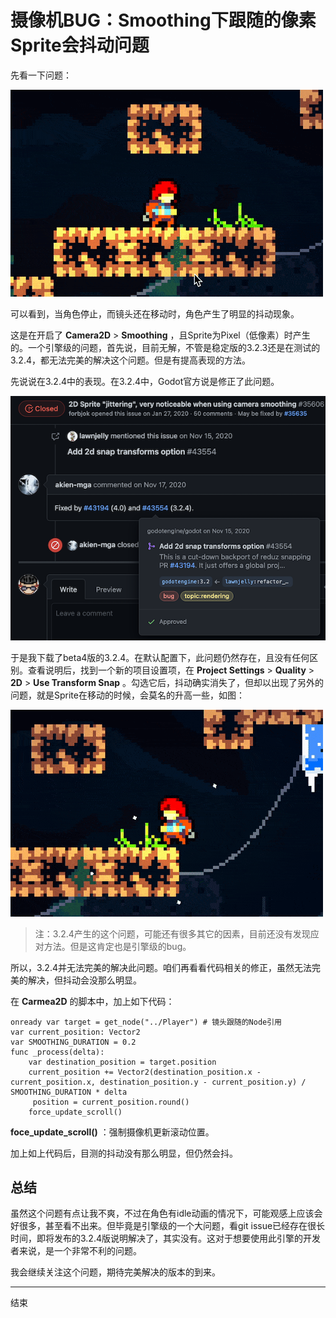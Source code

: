 # 摄像机BUG：Smoothing下跟随的像素Sprite会抖动问题

先看一下问题：

![](https://raw.githubusercontent.com/yuiitsu/image_lib/master/202012/0b09efbd-47ff-4a7a-a774-ee8814badc35.gif)

可以看到，当角色停止，而镜头还在移动时，角色产生了明显的抖动现象。

这是在开启了 **Camera2D** > **Smoothing** ，且Sprite为Pixel（低像素）时产生的。一个引擎级的问题，首先说，目前无解，不管是稳定版的3.2.3还是在测试的3.2.4，都无法完美的解决这个问题。但是有提高表现的方法。

先说说在3.2.4中的表现。在3.2.4中，Godot官方说是修正了此问题。

![](https://raw.githubusercontent.com/yuiitsu/image_lib/master/202101/f858592a-8b89-4dc4-a3bd-ca090ec9fd00.png)

于是我下载了beta4版的3.2.4。在默认配置下，此问题仍然存在，且没有任何区别。查看说明后，找到一个新的项目设置项，在 **Project Settings** > **Quality** > **2D** > **Use Transform Snap** 。勾选它后，抖动确实消失了，但却以出现了另外的问题，就是Sprite在移动的时候，会莫名的升高一些，如图：

![](https://raw.githubusercontent.com/yuiitsu/image_lib/master/202101/fc42a813-2166-4ca2-b2f7-53545ba03084.gif)

> 注：3.2.4产生的这个问题，可能还有很多其它的因素，目前还没有发现应对方法。但是这肯定也是引擎级的bug。

所以，3.2.4并无法完美的解决此问题。咱们再看看代码相关的修正，虽然无法完美的解决，但抖动会没那么明显。

在 **Carmea2D** 的脚本中，加上如下代码：

```
onready var target = get_node("../Player") # 镜头跟随的Node引用
var current_position: Vector2
var SMOOTHING_DURATION = 0.2
func _process(delta):
	var destination_position = target.position
	current_position += Vector2(destination_position.x - current_position.x, destination_position.y - current_position.y) / SMOOTHING_DURATION * delta
	 position = current_position.round()
	force_update_scroll()
```

 **foce_update_scroll()** ：强制摄像机更新滚动位置。

加上如上代码后，目测的抖动没有那么明显，但仍然会抖。

## 总结

虽然这个问题有点让我不爽，不过在角色有idle动画的情况下，可能观感上应该会好很多，甚至看不出来。但毕竟是引擎级的一个大问题，看git issue已经存在很长时间，即将发布的3.2.4版说明解决了，其实没有。这对于想要使用此引擎的开发者来说，是一个非常不利的问题。

我会继续关注这个问题，期待完美解决的版本的到来。

***

结束